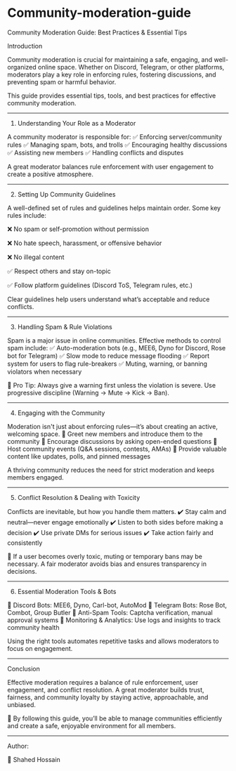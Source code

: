 # Community-moderation-guide

Community Moderation Guide: Best Practices & Essential Tips

Introduction

Community moderation is crucial for maintaining a safe, engaging, and well-organized online space. Whether on Discord, Telegram, or other platforms, moderators play a key role in enforcing rules, fostering discussions, and preventing spam or harmful behavior.

This guide provides essential tips, tools, and best practices for effective community moderation.


---

1. Understanding Your Role as a Moderator

A community moderator is responsible for:
✅ Enforcing server/community rules
✅ Managing spam, bots, and trolls
✅ Encouraging healthy discussions
✅ Assisting new members
✅ Handling conflicts and disputes

A great moderator balances rule enforcement with user engagement to create a positive atmosphere.


---

2. Setting Up Community Guidelines

A well-defined set of rules and guidelines helps maintain order. Some key rules include:

❌ No spam or self-promotion without permission

❌ No hate speech, harassment, or offensive behavior

❌ No illegal content

✅ Respect others and stay on-topic

✅ Follow platform guidelines (Discord ToS, Telegram rules, etc.)


Clear guidelines help users understand what’s acceptable and reduce conflicts.


---

3. Handling Spam & Rule Violations

Spam is a major issue in online communities. Effective methods to control spam include:
✅ Auto-moderation bots (e.g., MEE6, Dyno for Discord, Rose bot for Telegram)
✅ Slow mode to reduce message flooding
✅ Report system for users to flag rule-breakers
✅ Muting, warning, or banning violators when necessary

🚨 Pro Tip: Always give a warning first unless the violation is severe. Use progressive discipline (Warning → Mute → Kick → Ban).


---

4. Engaging with the Community

Moderation isn't just about enforcing rules—it’s about creating an active, welcoming space.
📌 Greet new members and introduce them to the community
📌 Encourage discussions by asking open-ended questions
📌 Host community events (Q&A sessions, contests, AMAs)
📌 Provide valuable content like updates, polls, and pinned messages

A thriving community reduces the need for strict moderation and keeps members engaged.


---

5. Conflict Resolution & Dealing with Toxicity

Conflicts are inevitable, but how you handle them matters.
✔️ Stay calm and neutral—never engage emotionally
✔️ Listen to both sides before making a decision
✔️ Use private DMs for serious issues
✔️ Take action fairly and consistently

🚫 If a user becomes overly toxic, muting or temporary bans may be necessary. A fair moderator avoids bias and ensures transparency in decisions.


---

6. Essential Moderation Tools & Bots

📌 Discord Bots: MEE6, Dyno, Carl-bot, AutoMod
📌 Telegram Bots: Rose Bot, Combot, Group Butler
📌 Anti-Spam Tools: Captcha verification, manual approval systems
📌 Monitoring & Analytics: Use logs and insights to track community health

Using the right tools automates repetitive tasks and allows moderators to focus on engagement.


---

Conclusion

Effective moderation requires a balance of rule enforcement, user engagement, and conflict resolution. A great moderator builds trust, fairness, and community loyalty by staying active, approachable, and unbiased.

🚀 By following this guide, you’ll be able to manage communities efficiently and create a safe, enjoyable environment for all members.


---

Author:

👤 Shahed Hossain
